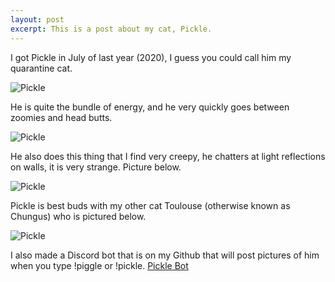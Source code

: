 ```yaml
---
layout: post
excerpt: This is a post about my cat, Pickle.
---
```

I got Pickle in July of last year (2020), I guess you could call him my quarantine cat.

![Pickle](https://imgur.com/zBdK87E)

He is quite the bundle of energy, and he very quickly goes between zoomies and head butts.

![Pickle](https://imgur.com/gbb1BXt)

He also does this thing that I find very creepy, he chatters at light reflections on walls, it is very strange. Picture below.

![Pickle](https://imgur.com/nG8zC2d)

Pickle is best buds with my other cat Toulouse (otherwise known as Chungus) who is pictured below.

![Pickle](https://imgur.com/k9ZY8tq)

I also made a Discord bot that is on my Github that will post pictures of him when you type !piggle or !pickle. [Pickle Bot](https://github.com/jpollmann102/pickle-bot)
